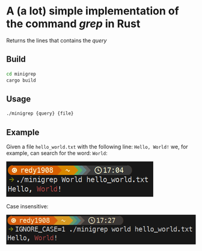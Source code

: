 # A (a lot) simple implementation of the command *grep* in Rust

Returns the lines that contains the *query*

## Build

```sh
cd minigrep
cargo build
```

## Usage

```sh
./minigrep {query} {file}
```

## Example

Given a file `hello_world.txt` with the following line: `Hello, World!` we, for example, can search for the word: `World`: 

<img src="images/example.png" alt="example">

Case insensitive:

<img src="images/example1.png" alt="example 1">

